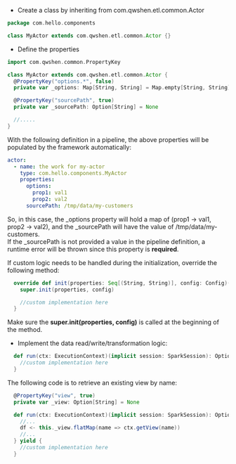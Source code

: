 - Create a class by inheriting from com.qwshen.etl.common.Actor

```scala
package com.hello.components

class MyActor extends com.qwshen.etl.common.Actor {}
```
- Define the properties

```scala
import com.qwshen.common.PropertyKey

class MyActor extends com.qwshen.etl.common.Actor {
  @PropertyKey("options.*", false)
  private var _options: Map[String, String] = Map.empty[String, String]

  @PropertyKey("sourcePath", true)
  private var _sourcePath: Option[String] = None

  //.....
}
```
With the following definition in a pipeline, the above properties will be populated by the framework automatically:
```yaml
actor:
  - name: the work for my-actor
    type: com.hello.components.MyActor
    properties:
      options:
        prop1: val1
        prop2: val2
      sourcePath: /tmp/data/my-customers
```
So, in this case, the _options property will hold a map of (prop1 -> val1, prop2 -> val2), and the _sourcePath will have the value of /tmp/data/my-customers.  
If the _sourcePath is not provided a value in the pipeline definition, a runtime error will be thrown since this property is **required**.

If custom logic needs to be handled during the initialization, override the following method:
```scala
  override def init(properties: Seq[(String, String)], config: Config)(implicit session: SparkSession): Unit = {
    super.init(properties, config)

    //custom implementation here
  }
```
Make sure the **super.init(properties, config)** is called at the beginning of the method.

- Implement the data read/write/transformation logic:
```scala
  def run(ctx: ExecutionContext)(implicit session: SparkSession): Option[DataFrame] = {
    //custom implementation here
  }
```
The following code is to retrieve an existing view by name:
```scala
  @PropertyKey("view", true)
  private var _view: Option[String] = None

  def run(ctx: ExecutionContext)(implicit session: SparkSession): Option[DataFrame] = for {
    //...
    df <- this._view.flatMap(name => ctx.getView(name))
    //...
  } yield {
    //custom implementation here
  }
```
